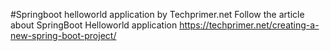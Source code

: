 #Springboot helloworld application by Techprimer.net 
Follow the article about SpringBoot Helloworld application https://techprimer.net/creating-a-new-spring-boot-project/
